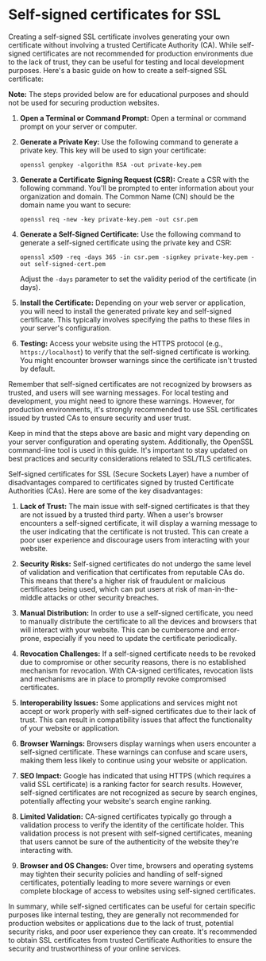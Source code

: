 # Self-signed certificates for SSL 

Creating a self-signed SSL certificate involves generating your own certificate without involving a trusted Certificate Authority (CA). While self-signed certificates are not recommended for production environments due to the lack of trust, they can be useful for testing and local development purposes. Here's a basic guide on how to create a self-signed SSL certificate:

**Note:** The steps provided below are for educational purposes and should not be used for securing production websites.

1. **Open a Terminal or Command Prompt:**
   Open a terminal or command prompt on your server or computer.

2. **Generate a Private Key:**
   Use the following command to generate a private key. This key will be used to sign your certificate:
   
   ```
   openssl genpkey -algorithm RSA -out private-key.pem
   ```

3. **Generate a Certificate Signing Request (CSR):**
   Create a CSR with the following command. You'll be prompted to enter information about your organization and domain. The Common Name (CN) should be the domain name you want to secure:

   ```
   openssl req -new -key private-key.pem -out csr.pem
   ```

4. **Generate a Self-Signed Certificate:**
   Use the following command to generate a self-signed certificate using the private key and CSR:

   ```
   openssl x509 -req -days 365 -in csr.pem -signkey private-key.pem -out self-signed-cert.pem
   ```

   Adjust the `-days` parameter to set the validity period of the certificate (in days).

5. **Install the Certificate:**
   Depending on your web server or application, you will need to install the generated private key and self-signed certificate. This typically involves specifying the paths to these files in your server's configuration.

6. **Testing:**
   Access your website using the HTTPS protocol (e.g., `https://localhost`) to verify that the self-signed certificate is working. You might encounter browser warnings since the certificate isn't trusted by default.

Remember that self-signed certificates are not recognized by browsers as trusted, and users will see warning messages. For local testing and development, you might need to ignore these warnings. However, for production environments, it's strongly recommended to use SSL certificates issued by trusted CAs to ensure security and user trust.

Keep in mind that the steps above are basic and might vary depending on your server configuration and operating system. Additionally, the OpenSSL command-line tool is used in this guide. It's important to stay updated on best practices and security considerations related to SSL/TLS certificates.

Self-signed certificates for SSL (Secure Sockets Layer) have a number of disadvantages compared to certificates signed by trusted Certificate Authorities (CAs). Here are some of the key disadvantages:

1. **Lack of Trust:** The main issue with self-signed certificates is that they are not issued by a trusted third party. When a user's browser encounters a self-signed certificate, it will display a warning message to the user indicating that the certificate is not trusted. This can create a poor user experience and discourage users from interacting with your website.

2. **Security Risks:** Self-signed certificates do not undergo the same level of validation and verification that certificates from reputable CAs do. This means that there's a higher risk of fraudulent or malicious certificates being used, which can put users at risk of man-in-the-middle attacks or other security breaches.

3. **Manual Distribution:** In order to use a self-signed certificate, you need to manually distribute the certificate to all the devices and browsers that will interact with your website. This can be cumbersome and error-prone, especially if you need to update the certificate periodically.

4. **Revocation Challenges:** If a self-signed certificate needs to be revoked due to compromise or other security reasons, there is no established mechanism for revocation. With CA-signed certificates, revocation lists and mechanisms are in place to promptly revoke compromised certificates.

5. **Interoperability Issues:** Some applications and services might not accept or work properly with self-signed certificates due to their lack of trust. This can result in compatibility issues that affect the functionality of your website or application.

6. **Browser Warnings:** Browsers display warnings when users encounter a self-signed certificate. These warnings can confuse and scare users, making them less likely to continue using your website or application.

7. **SEO Impact:** Google has indicated that using HTTPS (which requires a valid SSL certificate) is a ranking factor for search results. However, self-signed certificates are not recognized as secure by search engines, potentially affecting your website's search engine ranking.

8. **Limited Validation:** CA-signed certificates typically go through a validation process to verify the identity of the certificate holder. This validation process is not present with self-signed certificates, meaning that users cannot be sure of the authenticity of the website they're interacting with.

9. **Browser and OS Changes:** Over time, browsers and operating systems may tighten their security policies and handling of self-signed certificates, potentially leading to more severe warnings or even complete blockage of access to websites using self-signed certificates.

In summary, while self-signed certificates can be useful for certain specific purposes like internal testing, they are generally not recommended for production websites or applications due to the lack of trust, potential security risks, and poor user experience they can create. It's recommended to obtain SSL certificates from trusted Certificate Authorities to ensure the security and trustworthiness of your online services.
